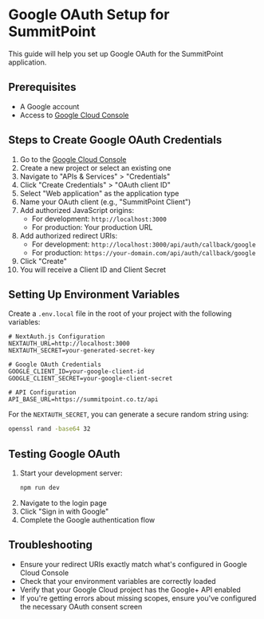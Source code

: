 # Google OAuth Setup for SummitPoint

This guide will help you set up Google OAuth for the SummitPoint application.

## Prerequisites

- A Google account
- Access to [Google Cloud Console](https://console.cloud.google.com/)

## Steps to Create Google OAuth Credentials

1. Go to the [Google Cloud Console](https://console.cloud.google.com/)
2. Create a new project or select an existing one
3. Navigate to "APIs & Services" > "Credentials"
4. Click "Create Credentials" > "OAuth client ID"
5. Select "Web application" as the application type
6. Name your OAuth client (e.g., "SummitPoint Client")
7. Add authorized JavaScript origins:
   - For development: `http://localhost:3000`
   - For production: Your production URL
8. Add authorized redirect URIs:
   - For development: `http://localhost:3000/api/auth/callback/google`
   - For production: `https://your-domain.com/api/auth/callback/google`
9. Click "Create"
10. You will receive a Client ID and Client Secret

## Setting Up Environment Variables

Create a `.env.local` file in the root of your project with the following variables:

```
# NextAuth.js Configuration
NEXTAUTH_URL=http://localhost:3000
NEXTAUTH_SECRET=your-generated-secret-key

# Google OAuth Credentials
GOOGLE_CLIENT_ID=your-google-client-id
GOOGLE_CLIENT_SECRET=your-google-client-secret

# API Configuration
API_BASE_URL=https://summitpoint.co.tz/api
```

For the `NEXTAUTH_SECRET`, you can generate a secure random string using:

```bash
openssl rand -base64 32
```

## Testing Google OAuth

1. Start your development server:
   ```bash
   npm run dev
   ```
2. Navigate to the login page
3. Click "Sign in with Google"
4. Complete the Google authentication flow

## Troubleshooting

- Ensure your redirect URIs exactly match what's configured in Google Cloud Console
- Check that your environment variables are correctly loaded
- Verify that your Google Cloud project has the Google+ API enabled
- If you're getting errors about missing scopes, ensure you've configured the necessary OAuth consent screen 